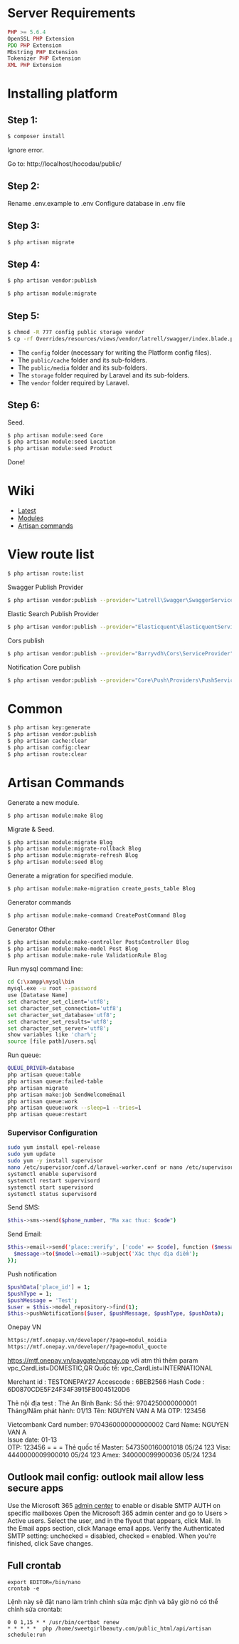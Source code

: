 Server Requirements
===================
```php
PHP >= 5.6.4
OpenSSL PHP Extension
PDO PHP Extension
Mbstring PHP Extension
Tokenizer PHP Extension
XML PHP Extension
```

Installing platform
===================

Step 1:
-------
```bash
$ composer install
```

Ignore error.

Go to: http://localhost/hocodau/public/

Step 2:
-------
Rename .env.example to .env
Configure database in .env file

Step 3:
-------
```bash
$ php artisan migrate

```

Step 4:
-------
```bash
$ php artisan vendor:publish
```

```bash
$ php artisan module:migrate
```

Step 5:
-------
```bash
$ chmod -R 777 config public storage vendor
$ cp -rf Overrides/resources/views/vendor/latrell/swagger/index.blade.php resources/views/vendor/latrell/swagger/index.blade.php
```
* The ``config`` folder (necessary for writing the Platform config files).
* The ``public/cache`` folder and its sub-folders.
* The ``public/media`` folder and its sub-folders.
* The ``storage`` folder required by Laravel and its sub-folders.
* The ``vendor`` folder required by Laravel.

Step 6:
-------
Seed.
```bash
$ php artisan module:seed Core
$ php artisan module:seed Location
$ php artisan module:seed Product
```

Done!

Wiki
====
- [Latest](http://ibss.io:5495/docs/bssinsight/en/latest/index.html)
- [Modules](https://nwidart.com/laravel-modules/v3/introduction)
- [Artisan commands](https://nwidart.com/laravel-modules/v3/advanced-tools/artisan-commands)

View route list
====
```bash
$ php artisan route:list
```

Swagger Publish Provider
```bash
$ php artisan vendor:publish --provider="Latrell\Swagger\SwaggerServiceProvider"
```

Elastic Search Publish Provider
```bash
$ php artisan vendor:publish --provider="Elasticquent\ElasticquentServiceProvider"
```

Cors publish
```bash
$ php artisan vendor:publish --provider="Barryvdh\Cors\ServiceProvider"
```

Notification Core publish
```bash
$ php artisan vendor:publish --provider="Core\Push\Providers\PushServiceProvider" --tag="config"
```

Common
====
```bash
$ php artisan key:generate
$ php artisan vendor:publish
$ php artisan cache:clear
$ php artisan config:clear
$ php artisan route:clear
```

Artisan Commands
====
Generate a new module.
```bash
$ php artisan module:make Blog
```
Migrate & Seed.
```bash
$ php artisan module:migrate Blog
$ php artisan module:migrate-rollback Blog
$ php artisan module:migrate-refresh Blog
$ php artisan module:seed Blog
```
Generate a migration for specified module.
```bash
$ php artisan module:make-migration create_posts_table Blog
```
Generator commands
```bash
$ php artisan module:make-command CreatePostCommand Blog
```
Generator Other
```bash
$ php artisan module:make-controller PostsController Blog
$ php artisan module:make-model Post Blog
$ php artisan module:make-rule ValidationRule Blog
```
Run mysql command line:
```bash
cd C:\xampp\mysql\bin
mysql.exe -u root --password
use [Datatase Name]
set character_set_client='utf8';
set character_set_connection='utf8';
set character_set_database='utf8';
set character_set_results='utf8';
set character_set_server='utf8';
show variables like 'char%';
source [file path]/users.sql
```

Run queue:
```bash
QUEUE_DRIVER=database
php artisan queue:table
php artisan queue:failed-table
php artisan migrate
php artisan make:job SendWelcomeEmail
php artisan queue:work
php artisan queue:work --sleep=1 --tries=1
php artisan queue:restart
```
### Supervisor Configuration
```bash
sudo yum install epel-release
sudo yum update
sudo yum -y install supervisor
nano /etc/supervisor/conf.d/laravel-worker.conf or nano /etc/supervisord.d/laravel-worker.ini
systemctl enable supervisord
systemctl restart supervisord
systemctl start supervisord
systemctl status supervisord
```

Send SMS:
```bash
$this->sms->send($phone_number, "Ma xac thuc: $code")
```

Send Email:
```bash
$this->email->send('place::verify', ['code' => $code], function ($message) use ($model) {
  $message->to($model->email)->subject('Xác thực địa điểm');
});
```

Push notification
```bash
$pushData['place_id'] = 1;
$pushType = 1;
$pushMessage = 'Test';
$user = $this->model_repository->find(1);
$this->pushNotifications($user, $pushMessage, $pushType, $pushData);
```

Onepay VN
```bash
https://mtf.onepay.vn/developer/?page=modul_noidia
https://mtf.onepay.vn/developer/?page=modul_quocte
```
https://mtf.onepay.vn/paygate/vpcpay.op
với atm thì thêm param vpc_CardList=DOMESTIC,QR 
Quốc tế: vpc_CardList=INTERNATIONAL

Merchant id : TESTONEPAY27
Accescode : 6BEB2566
Hash Code : 6D0870CDE5F24F34F3915FB0045120D6

Thẻ nội địa test : 
Thẻ An Binh Bank:
Số thẻ: 9704250000000001
Tháng/Năm phát hành: 01/13
Tên: NGUYEN VAN A
Mã OTP: 123456

Vietcombank
Card number: 9704360000000000002
Card Name: NGUYEN VAN A       
Issue date: 01-13             
OTP: 123456
= = =
Thẻ quốc tế
Master: 5473500160001018 05/24 123
Visa: 4440000009900010 05/24 123
Amex: 340000099900036 05/24 1234

Outlook mail config: outlook mail allow less secure apps
-------
Use the Microsoft 365 [admin center](https://admin.microsoft.com/) to enable or disable SMTP AUTH on specific mailboxes
Open the Microsoft 365 admin center and go to Users > Active users.
Select the user, and in the flyout that appears, click Mail.
In the Email apps section, click Manage email apps.
Verify the Authenticated SMTP setting: unchecked = disabled, checked = enabled.
When you're finished, click Save changes.

Full crontab
-------
```
export EDITOR=/bin/nano
crontab -e
```
Lệnh này sẽ đặt nano làm trình chỉnh sửa mặc định và bây giờ nó có thể chỉnh sửa crontab:
```
0 0 1,15 * * /usr/bin/certbot renew
* * * * *  php /home/sweetgirlbeauty.com/public_html/api/artisan schedule:run
```
